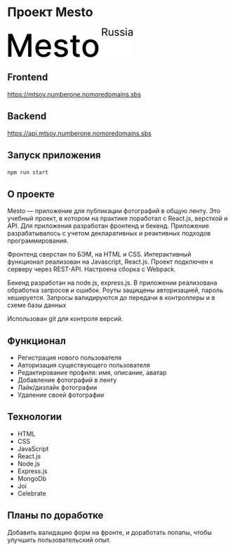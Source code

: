 # Проект Mesto
![logo](https://github.com/mtsoy123/react-mesto-api-full/blob/main/utils/logoDark.svg)

## Frontend
https://mtsoy.numberone.nomoredomains.sbs

## Backend
https://api.mtsoy.numberone.nomoredomains.sbs

## Запуск приложения
`npm run start`

## О проекте
Mesto — приложение для публикации фотографий в общую ленту. Это учебный проект, в котором на практике поработал с React.js, версткой и API. Для приложения разработан фронтенд и бекенд. Приложение разрабатывалось с учетом декларативных и реактивных подходов программирования. 

Фронтенд сверстан по БЭМ, на HTML и CSS. Интерактивный функционал реализован на Javascript, React.js. Проект подключен к серверу через REST-API. Настроена сборка с Webpack. 

Бекенд разработан на node.js, express.js. В приложении реализована обработка запросов и ошибок. Роуты защищены авторизацией, пароль хешируется. Запросы валидируются до передачи в контроллеры и в схеме базы данных

Использован git для контроля версий.

## Функционал
* Регистрация нового пользователя
* Авторизация существующего пользователя
* Редактирование профиля: имя, описание, аватар
* Добавление фотографий в ленту
* Лайк/дизлайк фотографии
* Удаление своей фотографии

## Технологии
* HTML
* CSS
* JavaScript
* React.js
* Node.js
* Express.js
* MongoDb
* Joi
* Celebrate

## Планы по доработке
Добавить валидацию форм на фронте, и доработать попапы, чтобы улучшить пользовательский опыт.
